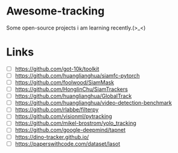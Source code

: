 # Awesome-tracking

Some open-source projects i am learning recently.(>_<)


# Links

 - [ ] https://github.com/got-10k/toolkit
 - [ ] https://github.com/huanglianghua/siamfc-pytorch
 - [ ] https://github.com/foolwood/SiamMask
 - [ ] https://github.com/HonglinChu/SiamTrackers
 - [ ] https://github.com/huanglianghua/GlobalTrack
 - [ ] https://github.com/huanglianghua/video-detection-benchmark
 - [ ] https://github.com/rlabbe/filterpy
 - [ ] https://github.com/visionml/pytracking
 - [ ] https://github.com/mikel-brostrom/yolo_tracking
 - [ ] https://github.com/google-deepmind/tapnet
 - [ ] https://dino-tracker.github.io/
 - [ ] https://paperswithcode.com/dataset/lasot
